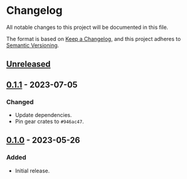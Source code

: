 # Changelog
All notable changes to this project will be documented in this file.

The format is based on [Keep a Changelog](https://keepachangelog.com/en/1.0.0/),
and this project adheres to [Semantic Versioning](https://semver.org/spec/v2.0.0.html).

## [Unreleased]

## [0.1.1] - 2023-07-05
### Changed
- Update dependencies.
- Pin gear crates to `#946ac47`.

## [0.1.0] - 2023-05-26
### Added
- Initial release.

[Unreleased]: https://github.com/gear-dapps/nft-master/compare/0.1.1...HEAD
[0.1.1]: https://github.com/gear-dapps/nft-master/compare/0.1.0...0.1.1
[0.1.0]: https://github.com/gear-dapps/nft-master/compare/7822924...0.1.0
